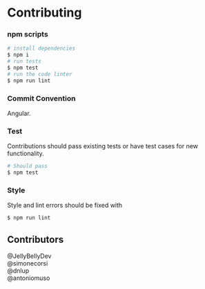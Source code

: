 # Contributing

### npm scripts

```bash
# install dependencies
$ npm i
# run tests
$ npm test
# run the code linter
$ npm run lint
```

### Commit Convention

Angular.

### Test

Contributions should pass existing tests or have test cases for new functionality.

```bash
# Should pass
$ npm test
```

### Style

Style and lint errors should be fixed with

```bash
$ npm run lint
```

## Contributors

@JellyBellyDev  
@simonecorsi  
@dnlup  
@antoniomuso
